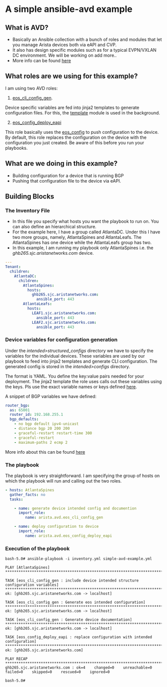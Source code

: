 # A simple ansible-avd example

## What is AVD?

- Basically an Ansible collection with a bunch of roles and modules that let you manage Arista devices both via eAPI and CVP.
- It also has design specific modules such as for a typical EVPN/VXLAN DC environment. We will be working on add more..
- More info can be found [here](https://github.com/aristanetworks/ansible-avd)

## What roles are we using for this example?

I am using two AVD roles:

1. [eos_cli_config_gen](https://github.com/aristanetworks/ansible-avd/tree/devel/ansible_collections/arista/avd/roles/eos_cli_config_gen).

Device specific variables are fed into jinja2 templates to generate configuration files. For this, the [template](https://docs.ansible.com/ansible/latest/modules/template_module.html) module is used in the background.

2. [eos_config_deploy_eapi](https://github.com/aristanetworks/ansible-avd/tree/devel/ansible_collections/arista/avd/roles/eos_config_deploy_eapi)

This role basically uses the [eos_config](https://docs.ansible.com/ansible/latest/modules/eos_config_module.html) to push configuration to the device. By default, this role replaces the configuration on the device with the configuration you just created. Be aware of this before you run your playbooks.

## What are we doing in this example?

- Building configuration for a device that is running BGP
- Pushing that configuration file to the device via eAPI.

## Building Blocks

### The Inventory File

- In this file you specify what hosts you want the playbook to run on. You can also define an hierarchical structure.
- For the example here, I have a group called AtlantaDC. Under this I have two more groups, namely, AtlantaSpines and AtlantaLeafs. The AtlantaSpines has one device while the AtlantaLeafs group has two.
- In this example, I am running my playbook only AtlantaSpines i.e. the *ghb265.sjc.aristanetworks.com* device.

```yaml
---
Tenant:
  children:
    AtlantaDC:
      children:
        AtlantaSpines:
          hosts:
            ghb265.sjc.aristanetworks.com:
              ansible_port: 443
        AtlantaLeafs:
          hosts:
            LEAF1.sjc.aristanetworks.com:
              ansible_port: 443
            LEAF2.sjc.aristanetworks.com:
              ansible_port: 443
```

### Device variables for configuration generation

Under the *intended>structured_configs* directory we have to specify the variables for the individual devices. These variables are used by our playbook to feed into jinja2 templates and generate CLI configuration. The generated config is stored in the *intended>configs* directory.

The format is YAML. You define the key:value pairs needed for your deployment. The jinja2 template the role uses calls out these variables using the keys. Pls use the exact variable names or keys defined [here](https://github.com/aristanetworks/ansible-avd/tree/devel/ansible_collections/arista/avd/roles/eos_cli_config_gen).

A snippet of BGP variables we have defined:

```yaml
router_bgp:
  as: 65001
  router_id: 192.168.255.1
  bgp_defaults:
    - no bgp default ipv4-unicast
    - distance bgp 20 200 200
    - graceful-restart restart-time 300
    - graceful-restart
    - maximum-paths 2 ecmp 2    
```    



More info about this can be found [here](https://github.com/aristanetworks/ansible-avd/tree/devel/ansible_collections/arista/avd/roles/eos_cli_config_gen)

### The playbook

The playbook is very straightforward. I am specifying the group of hosts on which the playbook will run and calling out the two roles.

```yaml
- hosts: AtlantaSpines
  gather_facts: no
  tasks:

    - name: generate device intended config and documention
      import_role:
         name: arista.avd.eos_cli_config_gen

    - name: deploy configuration to device
      import_role:
         name: arista.avd.eos_config_deploy_eapi
```

### Execution of the playbook

```
bash-5.0# ansible-playbook -i inventory.yml simple-avd-example.yml

PLAY [AtlantaSpines] ******************************************************************************************************************************************************************************************************************************************************************************

TASK [eos_cli_config_gen : include device intended structure configuration variables] *************************************************************************************************************************************************************************************************************
ok: [ghb265.sjc.aristanetworks.com -> localhost]

TASK [eos_cli_config_gen : Generate eos intended configuration] ***********************************************************************************************************************************************************************************************************************************
ok: [ghb265.sjc.aristanetworks.com -> localhost]

TASK [eos_cli_config_gen : Generate device documentation] *****************************************************************************************************************************************************************************************************************************************
ok: [ghb265.sjc.aristanetworks.com -> localhost]

TASK [eos_config_deploy_eapi : replace configuration with intended configuration] *****************************************************************************************************************************************************************************************************************
ok: [ghb265.sjc.aristanetworks.com]

PLAY RECAP ****************************************************************************************************************************************************************************************************************************************************************************************
ghb265.sjc.aristanetworks.com : ok=4    changed=0    unreachable=0    failed=0    skipped=0    rescued=0    ignored=0

bash-5.0#
```

